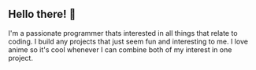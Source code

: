 ## Hello there! 👋
I'm a passionate programmer thats interested in all things that relate to coding. I build any projects that just seem fun and interesting to me. I love anime so it's cool whenever I can combine both of my interest in one project.

<!--
**BeastieNate5/BeastieNate5** is a ✨ _special_ ✨ repository because its `README.md` (this file) appears on your GitHub profile.

Here are some ideas to get you started:

- 🔭 I’m currently working on ...
- 🌱 I’m currently learning ...
- 👯 I’m looking to collaborate on ...
- 🤔 I’m looking for help with ...
- 💬 Ask me about ...
- 📫 How to reach me: ...
- 😄 Pronouns: ...
- ⚡ Fun fact: ...
-->
